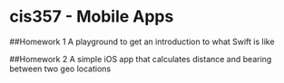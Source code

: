 # cis357 - Mobile Apps

##Homework 1
A playground to get an introduction to what Swift is like

##Homework 2
A simple iOS app that calculates distance and bearing between two geo locations
